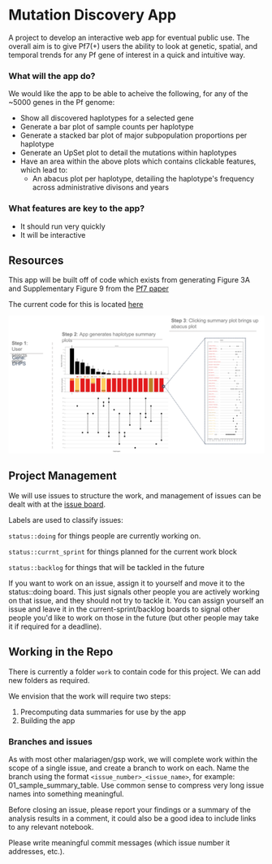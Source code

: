 # Mutation Discovery App

A project to develop an interactive web app for eventual public use. The overall aim is to give Pf7(+) users the ability to look at genetic, spatial, and temporal trends for any Pf gene of interest in a quick and intuitive way. 

### What will the app do?

We would like the app to be able to acheive the following, for any of the ~5000 genes in the Pf genome:

 - Show all discovered haplotypes for a selected gene
 - Generate a bar plot of sample counts per haplotype
 - Generate a stacked bar plot of major subpopulation proportions per haplotype
 - Generate an UpSet plot to detail the mutations within haplotypes
 - Have an area within the above plots which contains clickable features, which lead to:
   - An abacus plot per haplotype, detailing the haplotype's frequency across administrative divisons and years

### What features are key to the app?
- It should run very quickly 
- It will be interactive

## Resources
This app will be built off of code which exists from generating Figure 3A and Supplementary Figure 9 from the [Pf7 paper](https://wellcomeopenresearch.org/articles/8-22/v1)

The current code for this is located [here](https://github.com/malariagen/PDNA_SP_markers/blob/9b73a05d2c573e66ea70b282adb7055a66e2022e/work/3_haplotype_plots/20221221_haplotype_plots.ipynb)


![A mock up of the app workflow](assets/mutapp.png)


## Project Management

We will use issues to structure the work, and management of issues can be dealt with at the [issue board](https://gitlab.com/malariagen/gsp/mutation-discovery-app/-/boards).

Labels are used to classify issues:

`status::doing` for things people are currently working on.

`status::currnt_sprint` for things planned for the current work block

`status::backlog` for things that will be tackled in the future

If you want to work on an issue, assign it to yourself and move it to the status::doing board. This just signals
other people you are actively working on that issue, and they should not try to tackle it. You can assign yourself an
issue and leave it in the current-sprint/backlog boards to signal other people you'd like to work on those in the future
(but other people may take it if required for a deadline).

## Working in the Repo

There is currently a folder `work` to contain code for this project. We can add new folders as required. 

We envision that the work will require two steps:
1. Precomputing data summaries for use by the app
2. Building the app 

### Branches and issues

As with most other malariagen/gsp work, we will complete work within the scope of a single issue, and create a branch to work on each. Name the branch using the format `<issue_number>_<issue_name>`, for example: 01_sample_summary_table. Use common sense to compress very long issue names into something meaningful.

Before closing an issue, please report your findings or a summary of the analysis results in a comment, it could also be a good idea to include links to any relevant notebook.

Please write meaningful commit messages (which issue number it addresses, etc.).

